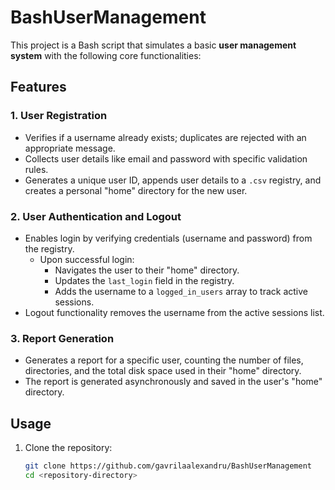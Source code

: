 # BashUserManagement

This project is a Bash script that simulates a basic **user management system** with the following core functionalities:  

## Features  

### 1. **User Registration**  
- Verifies if a username already exists; duplicates are rejected with an appropriate message.  
- Collects user details like email and password with specific validation rules.  
- Generates a unique user ID, appends user details to a `.csv` registry, and creates a personal "home" directory for the new user.  

### 2. **User Authentication and Logout**  
- Enables login by verifying credentials (username and password) from the registry.  
  - Upon successful login:  
    - Navigates the user to their "home" directory.  
    - Updates the `last_login` field in the registry.  
    - Adds the username to a `logged_in_users` array to track active sessions.  
- Logout functionality removes the username from the active sessions list.  

### 3. **Report Generation**  
- Generates a report for a specific user, counting the number of files, directories, and the total disk space used in their "home" directory.
- The report is generated asynchronously and saved in the user's "home" directory.

## Usage  
1. Clone the repository:  
   ```bash
   git clone https://github.com/gavrilaalexandru/BashUserManagement
   cd <repository-directory>
